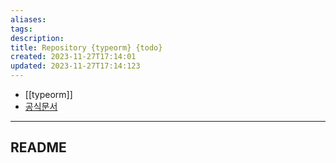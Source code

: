 ```yaml
---
aliases: 
tags: 
description:
title: Repository {typeorm} {todo}
created: 2023-11-27T17:14:01
updated: 2023-11-27T17:14:123
---
```

- [[typeorm]]
- [공식문서](https://typeorm.io/working-with-repository#)
___

## README
